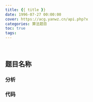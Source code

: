 ```yaml
---
title: {{ title }}
date: 1996-07-27 00:00:00
cover: https://acg.yanwz.cn/api.php?x
categories: 算法题目
toc: true
tags: 
---
```


<br/>

<!--more-->

## 题目名称



### 分析



### 代码

```java

```

